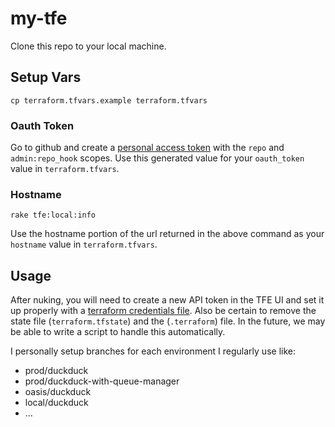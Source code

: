 # my-tfe

Clone this repo to your local machine.

## Setup Vars
```
cp terraform.tfvars.example terraform.tfvars
```

### Oauth Token
Go to github and create a [personal access token](https://github.com/settings/tokens/new)
with the `repo` and `admin:repo_hook` scopes. Use this generated value for your
`oauth_token` value in `terraform.tfvars`.

### Hostname
```
rake tfe:local:info
```
Use the hostname portion of the url returned in the above command as your
`hostname` value in `terraform.tfvars`.


## Usage
After nuking, you will need to create a new API token in the TFE UI and set it
up properly with a [terraform credentials file](https://www.terraform.io/docs/commands/cli-config.html#available-settings). Also be certain to remove the state file (`terraform.tfstate`) and the (`.terraform`) file. In the future, we may be able
to write a script to handle this automatically.

I personally setup branches for each environment I regularly use like:
* prod/duckduck
* prod/duckduck-with-queue-manager
* oasis/duckduck
* local/duckduck
* ...
